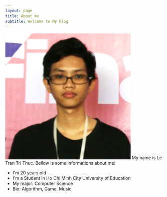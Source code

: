 ```yaml
---
layout: page
title: About me
subtitle: Welcome to My Blog
---
```

![Crepe](/assets/img/avatar.png)
My name is Le Tran Tri Thuc. Bellow is some informations about me:

- I'm 20 years old
- I'm a Student in Ho Chi Minh City University of Education
- My major: Computer Science
- Bio: Algorithm, Game, Music
